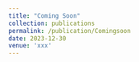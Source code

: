```yaml
---
title: "Coming Soon"
collection: publications
permalink: /publication/Comingsoon
date: 2023-12-30
venue: 'xxx'
---
```


